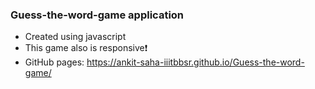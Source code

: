 ### Guess-the-word-game application
- Created using javascript
- This game also is responsive❗️
- GitHub pages: https://ankit-saha-iiitbbsr.github.io/Guess-the-word-game/

